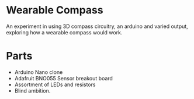 # Wearable Compass

An experiment in using 3D compass circuitry, an arduino and varied output, exploring how a wearable compass would work.

# Parts
- Arduino Nano clone
- Adafruit BNO055 Sensor breakout board
- Assortment of LEDs and resistors
- Blind ambition.

